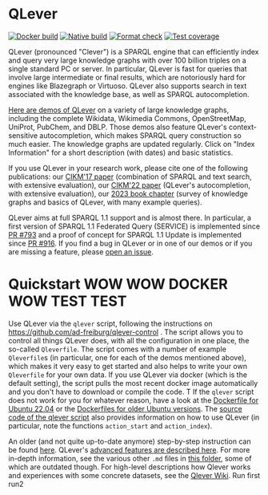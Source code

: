 # QLever

[![Docker build](https://github.com/ad-freiburg/QLever/actions/workflows/docker-publish.yml/badge.svg)](https://github.com/ad-freiburg/QLever/actions/workflows/docker-publish.yml)
[![Native build](https://github.com/ad-freiburg/qlever/actions/workflows/native-build.yml/badge.svg)](https://github.com/ad-freiburg/qlever/actions/workflows/native-build.yml)
[![Format check](https://github.com/ad-freiburg/qlever/actions/workflows/format-check.yml/badge.svg)](https://github.com/ad-freiburg/qlever/actions/workflows/format-check.yml)
[![Test coverage](https://codecov.io/github/ad-freiburg/qlever/branch/master/graph/badge.svg?token=OHcEh02rW0)](https://codecov.io/github/ad-freiburg/qlever)

QLever (pronounced "Clever") is a SPARQL engine that can efficiently index and query very large knowledge graphs with over 100 billion triples on a single standard PC or server.
In particular, QLever is fast for queries that involve large intermediate or final results, which are notoriously hard for engines like Blazegraph or Virtuoso.
QLever also supports search in text associated with the knowledge base, as well as SPARQL autocompletion.

[Here are demos of QLever](http://qlever.cs.uni-freiburg.de) on a variety of large knowledge graphs, including the complete Wikidata, Wikimedia Commons, OpenStreetMap, UniProt, PubChem, and DBLP.
Those demos also feature QLever's context-sensitive autocompletion, which makes SPARQL query construction so much easier. The knowledge graphs are updated regularly. Click on "Index Information" for a short description (with dates) and basic statistics.

If you use QLever in your research work, please cite one of the following publications:
our [CIKM'17 paper](https://ad-publications.informatik.uni-freiburg.de/CIKM_qlever_BB_2017.pdf) (combination of SPARQL and text search, with extensive evaluation),
our [CIKM'22 paper](https://ad-publications.cs.uni-freiburg.de/CIKM_sparql_autocompletion_BKKKS_2022.pdf) (QLever's autocompletion, with extensive evaluation),
our [2023 book chapter](https://ad-publications.cs.uni-freiburg.de/CHAPTER_knowledge_graphs_BKKK_2023.pdf) (survey of knowledge graphs and basics of QLever, with many example queries).

QLever aims at full SPARQL 1.1 support and is almost there. In particular, a first version of SPARQL 1.1 Federated Query (SERVICE) is implemented since [PR #793](https://github.com/ad-freiburg/qlever/pull/793) and a proof of concept for SPARQL 1.1 Update is implemented since [PR #916](https://github.com/ad-freiburg/qlever/pull/916). If you find a bug in QLever or in one of our demos or if you are missing a feature, please [open an issue](https://github.com/ad-freiburg/qlever/issues).

# Quickstart WOW WOW DOCKER WOW TEST TEST

Use QLever via the `qlever` script, following the instructions on https://github.com/ad-freiburg/qlever-control .
The script allows you to control all things QLever does, with all the configuration in one place, the so-called `Qleverfile`.
The script comes with a number of example `Qleverfile`s (in particular, one for each of the demos mentioned above),
which makes it very easy to get started and also helps to write your own `Qleverfile` for your own data. If you use
QLever via docker (which is the default setting), the script pulls the most recent docker image automatically and you
don't have to download or compile the code.
 T
If the `qlever` script does not work for you for whatever reason, have a look at the [Dockerfile for Ubuntu 22.04](https://github.com/ad-freiburg/qlever/blob/master/Dockerfile) or the [Dockerfiles for older Ubuntu versions](https://github.com/ad-freiburg/qlever/tree/master/Dockerfiles). The [source code of the qlever script](https://github.com/ad-freiburg/qlever-control/blob/main/qlever) also provides information on how to use QLever (in particular, note the functions `action_start` and `action_index`).

An older (and not quite up-to-date anymore) step-by-step instruction can be found [here](docs/quickstart.md).
QLever's [advanced features are described here](docs/advanced_features.md).
For more in-depth information, see the various other `.md` files in [this folder](docs), some of which are outdated though.
For high-level descriptions how Qlever works and experiences with some concrete datasets, see the [Qlever Wiki](https://github.com/ad-freiburg/qlever/wiki). Run first run2

